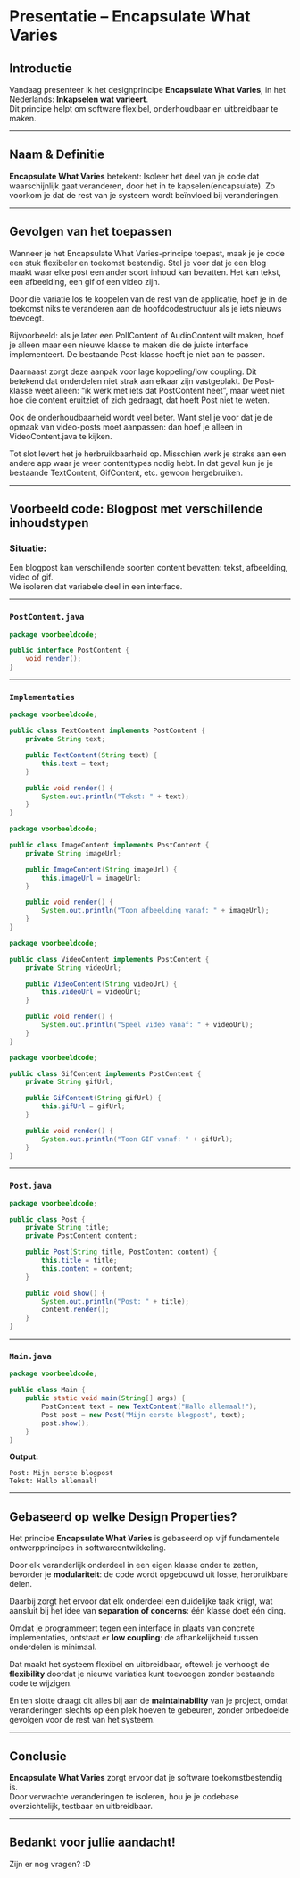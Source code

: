 # Presentatie – Encapsulate What Varies

##  Introductie

Vandaag presenteer ik het designprincipe **Encapsulate What Varies**, in het Nederlands: **Inkapselen wat varieert**.  
Dit principe helpt om software flexibel, onderhoudbaar en uitbreidbaar te maken.

---

## Naam & Definitie

**Encapsulate What Varies** betekent:
Isoleer het deel van je code dat waarschijnlijk gaat veranderen, door het in te kapselen(encapsulate). Zo voorkom je dat de rest van je systeem wordt beïnvloed bij veranderingen.



---

## Gevolgen van het toepassen

Wanneer je het Encapsulate What Varies-principe toepast, maak je je code een stuk flexibeler en toekomst bestendig.
Stel je voor dat je een blog maakt waar elke post een ander soort inhoud kan bevatten. Het kan tekst, een afbeelding, een gif of een video zijn.

Door die variatie los te koppelen van de rest van de applicatie, hoef je in de toekomst niks te veranderen aan de hoofdcodestructuur als je iets nieuws toevoegt.

Bijvoorbeeld: als je later een PollContent of AudioContent wilt maken, hoef je alleen maar een nieuwe klasse te maken die de juiste interface implementeert. De bestaande Post-klasse hoeft je niet aan te passen.

Daarnaast zorgt deze aanpak voor lage koppeling/low coupling. Dit betekend dat onderdelen niet strak aan elkaar zijn vastgeplakt. De Post-klasse weet alleen: “ik werk met iets dat PostContent heet”, maar weet niet hoe die content eruitziet of zich gedraagt, dat hoeft Post niet te weten.

Ook de onderhoudbaarheid wordt veel beter. Want stel je voor dat je de opmaak van video-posts moet aanpassen: dan hoef je alleen in VideoContent.java te kijken.

Tot slot levert het je herbruikbaarheid op. Misschien werk je straks aan een andere app waar je weer contenttypes nodig hebt. In dat geval kun je je bestaande TextContent, GifContent, etc. gewoon hergebruiken.

---

## Voorbeeld code: Blogpost met verschillende inhoudstypen

### Situatie:
Een blogpost kan verschillende soorten content bevatten: tekst, afbeelding, video of gif.  
We isoleren dat variabele deel in een interface.

---

### `PostContent.java`

```java
package voorbeeldcode;

public interface PostContent {
    void render();
}
```

---

### `Implementaties`

```java
package voorbeeldcode;

public class TextContent implements PostContent {
    private String text;

    public TextContent(String text) {
        this.text = text;
    }

    public void render() {
        System.out.println("Tekst: " + text);
    }
}
```

```java
package voorbeeldcode;

public class ImageContent implements PostContent {
    private String imageUrl;

    public ImageContent(String imageUrl) {
        this.imageUrl = imageUrl;
    }

    public void render() {
        System.out.println("Toon afbeelding vanaf: " + imageUrl);
    }
}
```

```java
package voorbeeldcode;

public class VideoContent implements PostContent {
    private String videoUrl;

    public VideoContent(String videoUrl) {
        this.videoUrl = videoUrl;
    }

    public void render() {
        System.out.println("Speel video vanaf: " + videoUrl);
    }
}
```

```java
package voorbeeldcode;

public class GifContent implements PostContent {
    private String gifUrl;

    public GifContent(String gifUrl) {
        this.gifUrl = gifUrl;
    }

    public void render() {
        System.out.println("Toon GIF vanaf: " + gifUrl);
    }
}
```

---

### `Post.java`

```java
package voorbeeldcode;

public class Post {
    private String title;
    private PostContent content;

    public Post(String title, PostContent content) {
        this.title = title;
        this.content = content;
    }

    public void show() {
        System.out.println("Post: " + title);
        content.render();
    }
}
```

---

### `Main.java`

```java
package voorbeeldcode;

public class Main {
    public static void main(String[] args) {
        PostContent text = new TextContent("Hallo allemaal!");
        Post post = new Post("Mijn eerste blogpost", text);
        post.show();
    }
}
```

**Output:**

```
Post: Mijn eerste blogpost
Tekst: Hallo allemaal!
```

---

## Gebaseerd op welke Design Properties?

Het principe **Encapsulate What Varies** is gebaseerd op vijf fundamentele ontwerpprincipes in softwareontwikkeling. 

Door elk veranderlijk onderdeel in een eigen klasse onder te zetten, bevorder je **modulariteit**: de code wordt opgebouwd uit losse, herbruikbare delen. 

Daarbij zorgt het ervoor dat elk onderdeel een duidelijke taak krijgt, wat aansluit bij het idee van **separation of concerns**: één klasse doet één ding. 

Omdat je programmeert tegen een interface in plaats van concrete implementaties, ontstaat er **low coupling**: de afhankelijkheid tussen onderdelen is minimaal. 

Dat maakt het systeem flexibel en uitbreidbaar, oftewel: je verhoogt de **flexibility** doordat je nieuwe variaties kunt toevoegen zonder bestaande code te wijzigen. 

En ten slotte draagt dit alles bij aan de **maintainability** van je project, omdat veranderingen slechts op één plek hoeven te gebeuren, zonder onbedoelde gevolgen voor de rest van het systeem.


---

## Conclusie

**Encapsulate What Varies** zorgt ervoor dat je software toekomstbestendig is.  
Door verwachte veranderingen te isoleren, hou je je codebase overzichtelijk, testbaar en uitbreidbaar.

---

## Bedankt voor jullie aandacht!

Zijn er nog vragen? :D
